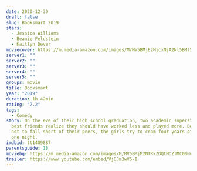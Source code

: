 ```yaml
---
date: 2020-12-30
draft: false
slug: Booksmart 2019
stars:
  - Jessica Williams
  - Beanie Feldstein
  - Kaitlyn Dever
moviecover: https://m.media-amazon.com/images/M/MV5BMjEzMjcxNjA2Nl5BMl5BanBnXkFtZTgwMjAxMDM2NzM@._V1_FMjpg_UY863_.jpg
server1: ""
server2: ""
server3: ""
server4: ""
server5: ""
groups: movie
title: Booksmart
year: "2019"
duration: 1h 42min
rating: "7.2"
tags:
  - Comedy
story: On the eve of their high school graduation, two academic superstars and
  best friends realize they should have worked less and played more. Determined
  not to fall short of their peers, the girls try to cram four years of fun into
  one night.
imdbid: tt1489887
parentsguide: 18
moviebg: https://m.media-amazon.com/images/M/MV5BMjM2NTRkZDQtMDZlMC00NmUwLWFmMmYtYmE3OGJlYmJlODg1XkEyXkFqcGdeQXVyNzI1NzMxNzM@._V1_FMjpg_UX1280_.jpg
trailer: https://www.youtube.com/embed/VjGJm3wV5-I
---
```

